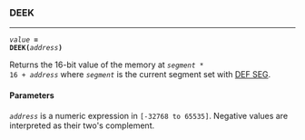### DEEK
***
<code><var>value</var> <b>= DEEK(</b><var>address</var><b>)</b></code>

Returns the 16-bit value of the memory at <code><var>segment</var> \* 16 + <var>address</var></code> where <code><var>segment</var></code> 
is the current segment set with [DEF SEG](#DEF-SEG).

#### Parameters
<code><var>address</var></code> is a numeric expression in `[-32768 to 65535]`. Negative values are 
interpreted as their two's complement.
